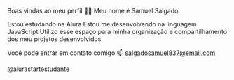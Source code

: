 Boas vindas ao meu perfil 💙💙
Meu nome é Samuel Salgado

Estou estudando na Alura
Estou me desenvolvendo na linguagem JavaScript
Utilizo esse espaço para minha organização e compartilhamento dos meu projetos desenvolvidos

Você pode entrar em contato comigo 📫
salgadosamuel837@email.com

@alurastartestudante
